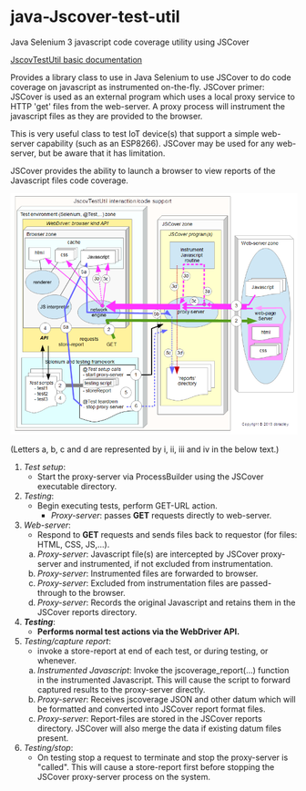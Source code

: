 # java-Jscover-test-util
Java Selenium 3 javascript code coverage utility using JSCover

[JscovTestUtil basic documentation](https://DaveBrad.github.io/prjdoc/jscovtestutil/jtuhow.html)

Provides a library class to use in Java Selenium to use JSCover to do code coverage on javascript as instrumented on-the-fly.
JSCover primer: JSCover is used as an external program which uses a local proxy service to HTTP 'get' files from the web-server. 
A proxy process will instrument the javascript files as they are provided to the browser.

This is very useful class to test IoT device(s) that support a simple web-server capability (such as an ESP8266). JSCover may be used
for any web-server, but be aware that it has limitation.

JSCover provides the ability to launch a browser to view reports of the Javascript files code coverage.

![Alt image](./interact.png)

(Letters a, b, c and d are represented by i, ii, iii and iv in the below text.)


<ol>
<li><i>Test setup</i>:
<ul><li>Start the proxy-server via ProcessBuilder using the JSCover
executable directory.</li></ul>
</li>
<li><i>Testing</i>:
<ul><li>Begin executing tests, perform GET-URL action.
<ul><li>
<i>Proxy-server</i>: passes <b>GET</b> requests directly to web-server.
</li></ul>
</li></ul>
</li>
<li><i>Web-server</i>:
<ul><li>Respond to <b>GET</b> requests and sends files back to requestor (for
files: HTML, CSS, JS,...).</li></ul>
<ol type="a">
<li><i>Proxy-server</i>: Javascript file(s) are intercepted by JSCover
proxy-server and instrumented, if not excluded from instrumentation.</li>
<li><i>Proxy-server</i>: Instrumented files are forwarded to browser.</li>
<li><i>Proxy-server</i>: Excluded from instrumentation files are passed-through to
the browser.</li>
<li><i>Proxy-server</i>: Records the original Javascript and retains them in
the JSCover reports directory.</li>
</ol>
</li>
<li><i><b>Testing</b></i>:
<ul><li>
<b>Performs normal test actions via the WebDriver API.</b>
</li></ul></li>
<li><i>Testing/capture report</i>:
<ul><li>invoke a store-report at end of each test, or during testing, or
whenever.</li></ul>
<ol type="a">
<li><i>Instrumented Javascript</i>: Invoke the jscoverage_report(...)
function in the instrumented Javascript. This will cause the script to
forward captured results to the proxy-server directly.</li>
<li><i>Proxy-server</i>: Receives jscoverage JSON and other datum which will
be formatted and converted into JSCover report format files.
</li>
<li><i>Proxy-server</i>: Report-files are stored in the JSCover reports
directory. JSCover will also merge the data if existing datum files
present.</li>
</ol>
</li>
<li><i>Testing/stop</i>:
<ul><li>On testing stop a request to terminate and stop the proxy-server is
"called". This will cause a store-report first before stopping the JSCover
proxy-server process on the system.
</li></ul></li>
</ol>

